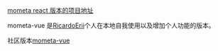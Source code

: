 [mometa react 版本的项目地址](https://github.com/imcuttle/mometa)

mometa-vue 是[RicardoErii](https://github.com/RicardoErii)个人在本地自我使用以及增加个人功能的版本。

社区版本[mometa-vue](https://github.com/miyaliunian/mometa-vue)
